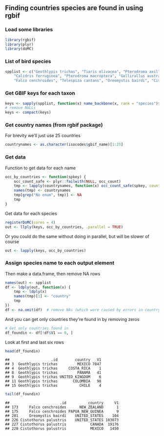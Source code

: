 ## Finding countries species are found in using rgbif

### Load some libraries


```r
library(rgbif)
library(plyr)
library(doMC)
```


### List of bird species


```r
spplist <- c("Geothlypis trichas", "Tiaris olivacea", "Pterodroma axillaris", 
    "Calidris ferruginea", "Pterodroma macroptera", "Gallirallus australis", 
    "Falco cenchroides", "Telespiza cantans", "Oreomystis bairdi", "Cistothorus palustris")
```


### Get GBIF keys for each taxon


```r
keys <- sapply(spplist, function(x) name_backbone(x, rank = "species")$usageKey)
# remove NULLs
keys <- compact(keys)
```


### Get country names (from rgbif package)

For brevity we'll just use 25 countries


```r
countrynames <- as.character(isocodes$gbif_name)[1:25]
```


### Get data

Function to get data for each name


```r
occ_by_countries <- function(spkey) {
    occ_count_safe <- plyr::failwith(NULL, occ_count)
    tmp <- lapply(countrynames, function(x) occ_count_safe(spkey, country = x))
    names(tmp) <- countrynames
    tmp[grep("No enum", tmp)] <- NA
    tmp
}
```


Get data for each species


```r
registerDoMC(cores = 4)
out <- llply(keys, occ_by_countries, .parallel = TRUE)
```


Or you could do the same without doing in parallel, but will be slower of course


```r
out <- lapply(keys, occ_by_countries)
```


### Assign species name to each output element

Then make a data.frame, then remove NA rows


```r
names(out) <- spplist
df <- ldply(out, function(x) {
    tmp <- ldply(x)
    names(tmp)[1] <- "country"
    tmp
})
df <- na.omit(df)  # remove NAs (which were caused by errors in country names)
```


And you can get only countries they're found in by removing zeros


```r
# Get only countries found in
df_foundin <- df[!df$V1 == 0, ]
```


Look at first and last six rows


```r
head(df_foundin)
```

```
##                   .id        country   V1
## 3  Geothlypis trichas         MEXICO 7847
## 4  Geothlypis trichas     COSTA_RICA    1
## 8  Geothlypis trichas         PANAMA   41
## 9  Geothlypis trichas UNITED_KINGDOM    6
## 11 Geothlypis trichas       COLOMBIA   98
## 15 Geothlypis trichas          CHILE    4
```

```r
tail(df_foundin)
```

```
##                       .id          country     V1
## 173     Falco cenchroides      NEW_ZEALAND      1
## 175     Falco cenchroides PAPUA_NEW_GUINEA      9
## 201     Oreomystis bairdi    UNITED_STATES    104
## 226 Cistothorus palustris    UNITED_STATES 183073
## 227 Cistothorus palustris           CANADA  19176
## 228 Cistothorus palustris           MEXICO   1450
```

